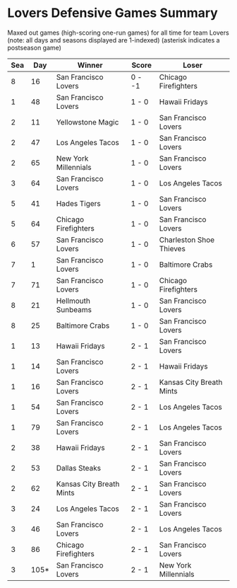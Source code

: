 # Lovers Defensive Games Summary



Maxed out games (high-scoring one-run games) for all time for team Lovers (note: all days and seasons displayed are 1-indexed) (asterisk indicates a postseason game)


| Sea | Day | Winner | Score | Loser | 
| ------ |------ |------ |------ |------ |
| 8 | 16 | San Francisco Lovers | 0 - -1 | Chicago Firefighters | 
| 1 | 48 | San Francisco Lovers | 1 - 0 | Hawaii Fridays | 
| 2 | 11 | Yellowstone Magic | 1 - 0 | San Francisco Lovers | 
| 2 | 47 | Los Angeles Tacos | 1 - 0 | San Francisco Lovers | 
| 2 | 65 | New York Millennials | 1 - 0 | San Francisco Lovers | 
| 3 | 64 | San Francisco Lovers | 1 - 0 | Los Angeles Tacos | 
| 5 | 41 | Hades Tigers | 1 - 0 | San Francisco Lovers | 
| 5 | 64 | Chicago Firefighters | 1 - 0 | San Francisco Lovers | 
| 6 | 57 | San Francisco Lovers | 1 - 0 | Charleston Shoe Thieves | 
| 7 | 1 | San Francisco Lovers | 1 - 0 | Baltimore Crabs | 
| 7 | 71 | San Francisco Lovers | 1 - 0 | Chicago Firefighters | 
| 8 | 21 | Hellmouth Sunbeams | 1 - 0 | San Francisco Lovers | 
| 8 | 25 | Baltimore Crabs | 1 - 0 | San Francisco Lovers | 
| 1 | 13 | Hawaii Fridays | 2 - 1 | San Francisco Lovers | 
| 1 | 14 | San Francisco Lovers | 2 - 1 | Hawaii Fridays | 
| 1 | 16 | San Francisco Lovers | 2 - 1 | Kansas City Breath Mints | 
| 1 | 54 | San Francisco Lovers | 2 - 1 | Los Angeles Tacos | 
| 1 | 79 | San Francisco Lovers | 2 - 1 | Los Angeles Tacos | 
| 2 | 38 | Hawaii Fridays | 2 - 1 | San Francisco Lovers | 
| 2 | 53 | Dallas Steaks | 2 - 1 | San Francisco Lovers | 
| 2 | 62 | Kansas City Breath Mints | 2 - 1 | San Francisco Lovers | 
| 3 | 24 | Los Angeles Tacos | 2 - 1 | San Francisco Lovers | 
| 3 | 46 | San Francisco Lovers | 2 - 1 | Los Angeles Tacos | 
| 3 | 86 | Chicago Firefighters | 2 - 1 | San Francisco Lovers | 
| 3 | 105* | San Francisco Lovers | 2 - 1 | New York Millennials | 


